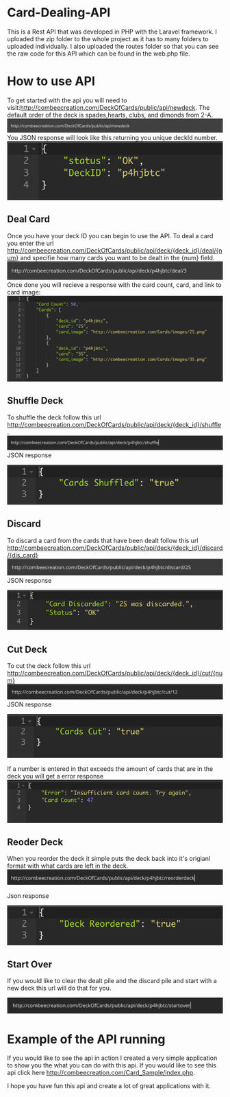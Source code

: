 # Card-Dealing-API
This is a Rest API that was developed in PHP with the Laravel framework. I uploaded the zip folder to the whole project as it has to many folders to uploaded individually. I also uploaded the routes folder so that you can see the raw code for this API which can be found in the web.php file.

# How to use API
To get started with the api you will need to visit:http://combeecreation.com/DeckOfCards/public/api/newdeck. The default order of the deck is spades,hearts, clubs, and dimonds from 2-A.
![](images/login.png)
You JSON response will look like this returning you unique deckId number.
![](images/id.png)
## Deal Card
Once you have your deck ID you can begin to use the API.
To deal a card you enter the url http://combeecreation.com/DeckOfCards/public/api/deck/{deck_id}/deal/{num} and specifie how many cards you want to be dealt in the {num} field.
![](images/deal.png)
Once done you will recieve a response with the card count, card, and link to card image:
![](images/dealShow.png)
## Shuffle Deck
To shuffle the deck follow this url http://combeecreation.com/DeckOfCards/public/api/deck/{deck_id}/shuffle.
![](images/shuffle.png)
JSON response

![](images/shuffleShow.png)

## Discard
To discard a card from the cards that have been dealt follow this url  
http://combeecreation.com/DeckOfCards/public/api/deck/{deck_id}/discard/{dis_card}
![](images/discard.png)
JSON response

![](images/discardShow.png)

## Cut Deck
To cut the deck follow this url http://combeecreation.com/DeckOfCards/public/api/deck/{deck_id}/cut/{num}
![](images/cut.png)
JSON response

![](images/cutShow.png)

If a number is entered in that exceeds the amount of cards that are in the deck you will get a error response
![](images/cutError.png)

## Reoder Deck
When you reorder the deck it simple puts the deck back into it's origianl format with what cards are left in the deck.
![](images/reorder.png)

Json response

![](images/reorderShow.png)

## Start Over
If you would like to clear the dealt pile and the discard pile and start with a new deck this url will do that for you.

![](images/startover.png)

# Example of the API running
If you would like to see the api in action I created a very simple application to show you the what you can do with this api. If you would like to see this api click here http://combeecreation.com/Card_Sample/index.php.

I hope you have fun this api and create a lot of great applications with it.
